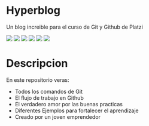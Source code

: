 
# Hyperblog
Un blog increible para el curso de Git y Github de Platzi 

![](https://img.shields.io/github/stars/pandao/editor.md.svg)
![](https://img.shields.io/github/forks/pandao/editor.md.svg) 
![](https://img.shields.io/github/tag/pandao/editor.md.svg) 
![](https://img.shields.io/github/release/pandao/editor.md.svg) 
![](https://img.shields.io/github/issues/pandao/editor.md.svg) 
![](https://img.shields.io/bower/v/editor.md.svg)

Descripcion
============
En este repositorio veras:
- Todos los comandos de Git
- El flujo de trabajo en Github 
- El verdadero amor por las buenas practicas
- Diferentes Ejemplos para fortalecer el aprendizaje 
- Creado por un joven emprendedor 